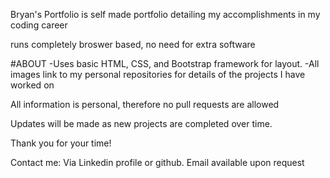 Bryan's Portfolio is self made portfolio detailing my accomplishments in my coding career

runs completely broswer based, no need for extra software

#ABOUT
-Uses basic HTML, CSS, and Bootstrap framework for layout.
-All images link to my personal repositories for details of the projects I have worked on

All information is personal, therefore no pull requests are allowed

Updates will be made as new projects are completed over time.

Thank you for your time!

Contact me: Via Linkedin profile or github. Email available upon request